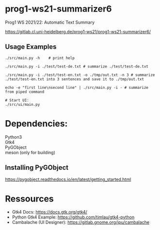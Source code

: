 # prog1-ws21-summarizer6

Prog1 WS 2021/22: Automatic Text Summary

https://gitlab.cl.uni-heidelberg.de/prog1-ws21/prog1-ws21-summarizer6/


## Usage Examples

```
./src/main.py -h    # print help

./src/main.py -i ./test/test-de.txt # summarize ./test/test-de.txt                    

./src/main.py -i ./test/test-en.txt -o ./tmp/out.txt -n 3 # summarize ./test/test-en.txt into 3 sentences and save it to ./tmp/out.txt 

echo -e "first line\nsecond line" | ./src/main.py -i - # summarize from piped command

# Start UI:
./src/ui/main.py
```


# Dependencies:

Python3  
Gtk4  
PyGObject  
meson (only for building)

## Installing PyGObject

https://pygobject.readthedocs.io/en/latest/getting_started.html        


# Ressources

- Gtk4 Docs: https://docs.gtk.org/gtk4/
- Python Gtk4 Example: https://github.com/timlau/gtk4-python
- Cambalache (UI Designer): https://gitlab.gnome.org/jpu/cambalache
